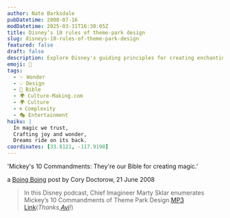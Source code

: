 ```yaml
---
author: Nate Barksdale
pubDatetime: 2008-07-16
modDatetime: 2025-03-31T16:30:05Z
title: Disney’s 10 rules of theme-park design
slug: disneys-10-rules-of-theme-park-design
featured: false
draft: false
description: Explore Disney's guiding principles for creating enchanting theme park experiences through Mickey's 10 Commandments.
emoji: 🎢
tags:
  - ✨ Wonder
  - 💡 Design
  - 📖 Bible
  - 🌍 Culture-Making.com
  - 🌍 Culture
  - 🌀 Complexity
  - 🎭 Entertainment
haiku: |
  In magic we trust,  
  Crafting joy and wonder,  
  Dreams ride on its back.
coordinates: [33.8121, -117.9190]
---
```


'Mickey's 10 Commandments: They're our Bible for creating magic.'

a [Boing Boing](http://feeds.boingboing.net/~r/boingboing/iBag/~3/316794129/disneys-10-rules-of.html) post by Cory Doctorow, 21 June 2008

> In this Disney podcast, Chief Imagineer Marty Sklar enumerates Mickey’s 10 Commandments of Theme Park Design.[MP3 Link](http://adisney.go.com/music/podcasts/audio/site/gears_episode_17.mp3)(_Thanks,[Avi](http://web.archive.org/web/20090908104803/http://www.linkedin.com:80/in/avisolomon)!_)
